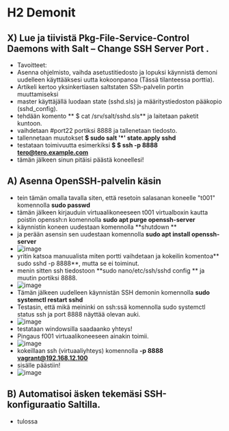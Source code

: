 # H2 Demonit

## X) Lue ja tiivistä Pkg-File-Service-Control Daemons with Salt – Change SSH Server Port .

- Tavoitteet:
- Asenna ohjelmisto, vaihda asetustitiedosto ja lopuksi käynnistä demoni uudelleen käyttääksesi uutta kokoonpanoa (Tässä tilanteessa porttia). 
- Artikeli kertoo yksinkertiasen saltstaten SSh-palvelin portin muuttamiseksi
- master käyttäjällä luodaan state (sshd.sls) ja määritystiedoston pääkopio (sshd_config). 
- tehdään komento ** $ cat /srv/salt/sshd.sls** ja laitetaan paketit kuntoon. 
- vaihdetaan #port22 portiksi 8888 ja tallenetaan tiedosto.
- tallennetaan muutokset **$ sudo salt '*' state.apply sshd**
- testataan toimivuutta esimerkiksi **$ $ ssh -p 8888 tero@tero.example.com**
- tämän jälkeen sinun pitäisi päästä koneellesi!

## A) Asenna OpenSSH-palvelin käsin

- tein tämän omalla tavalla siten, että resetoin salasanan koneelle "t001" komennolla **sudo passwd**
- tämän jälkeen kirjauduin virtuaalikoneeseen t001 virtualboxin kautta poistin openssh:n komennolla **sudo apt purge openssh-server**
- käynnistin koneen uudestaan komennolla **shutdown **
- ja perään asensin sen uudestaan komennolla **sudo apt install openssh-server**
- ![image](https://user-images.githubusercontent.com/105793201/230332776-e829e58b-fb4a-43e8-8c10-256d261cd81b.png)
- yritin katsoa manuualista miten portti vaihdetaan ja kokeilin komentoa** sudo sshd -p 8888**, mutta se ei toiminut.
- menin sitten ssh tiedostoon **sudo nano/etc/ssh/sshd config ** ja muutin portiksi 8888. 
- ![image](https://user-images.githubusercontent.com/105793201/230333864-473afefa-b115-4ff9-be4e-30105a3e3f27.png)
-	Tämän jälkeen uudelleen käynnistän SSH demonin komennolla **sudo systemctl restart sshd**
- Testasin, että mikä meininki on ssh:ssä komennolla sudo systemctl status ssh ja port 8888 näyttää olevan auki. 
- ![image](https://user-images.githubusercontent.com/105793201/230335015-3e4b0aeb-d3b4-4774-8c30-ada936afce30.png)
- testataan windowsilla saadaanko yhteys!
- Pingaus f001 virtuaalikoneeseen ainakin toimii.
- ![image](https://user-images.githubusercontent.com/105793201/230335224-34cebaf0-2c6e-4a51-94b4-c935bcf882bb.png)
- kokeillaan ssh (virtuaaliyhteys) komennolla **-p 8888 vagrant@192.168.12.100**
- sisälle päästiin!
- ![image](https://user-images.githubusercontent.com/105793201/230335449-0dd06f43-c2a8-49c0-b2c9-9aaefb508b73.png)

## B) Automatisoi äsken tekemäsi SSH-konfiguraatio Saltilla.
- tulossa 
